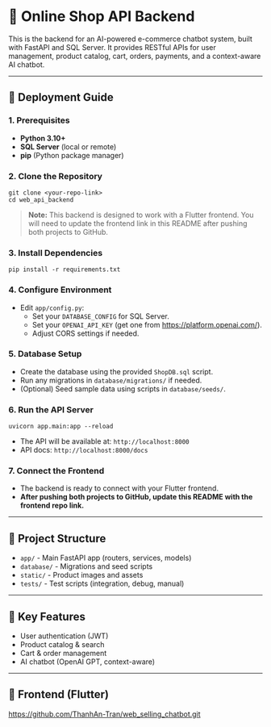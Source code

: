 # 🛒 Online Shop API Backend

This is the backend for an AI-powered e-commerce chatbot system, built with FastAPI and SQL Server. It provides RESTful APIs for user management, product catalog, cart, orders, payments, and a context-aware AI chatbot.

---

## 🚀 Deployment Guide

### 1. Prerequisites
- **Python 3.10+**
- **SQL Server** (local or remote)
- **pip** (Python package manager)

### 2. Clone the Repository
```
git clone <your-repo-link>
cd web_api_backend
```

> **Note:** This backend is designed to work with a Flutter frontend. You will need to update the frontend link in this README after pushing both projects to GitHub.

### 3. Install Dependencies
```
pip install -r requirements.txt
```

### 4. Configure Environment
- Edit `app/config.py`:
  - Set your `DATABASE_CONFIG` for SQL Server.
  - Set your `OPENAI_API_KEY` (get one from https://platform.openai.com/).
  - Adjust CORS settings if needed.

### 5. Database Setup
- Create the database using the provided `ShopDB.sql` script.
- Run any migrations in `database/migrations/` if needed.
- (Optional) Seed sample data using scripts in `database/seeds/`.

### 6. Run the API Server
```
uvicorn app.main:app --reload
```
- The API will be available at: `http://localhost:8000`
- API docs: `http://localhost:8000/docs`

### 7. Connect the Frontend
- The backend is ready to connect with your Flutter frontend.
- **After pushing both projects to GitHub, update this README with the frontend repo link.**

---

## 📁 Project Structure
- `app/` - Main FastAPI app (routers, services, models)
- `database/` - Migrations and seed scripts
- `static/` - Product images and assets
- `tests/` - Test scripts (integration, debug, manual)

---

## 🧠 Key Features
- User authentication (JWT)
- Product catalog & search
- Cart & order management
- AI chatbot (OpenAI GPT, context-aware)

---

## 🔗 Frontend (Flutter)
https://github.com/ThanhAn-Tran/web_selling_chatbot.git
